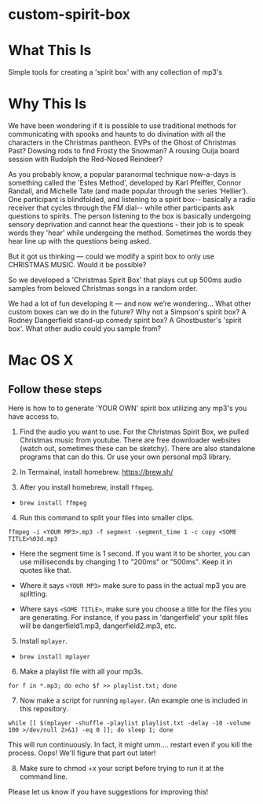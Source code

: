 # custom-spirit-box

# What This Is

Simple tools for creating a 'spirit box' with any collection of mp3's

# Why This Is

We have been wondering if it is possible to use traditional methods for communicating with spooks and haunts to do divination with all the characters in the Christmas pantheon. EVPs of the Ghost of Christmas Past? Dowsing rods to find Frosty the Snowman? A rousing Ouija board session with Rudolph the Red-Nosed Reindeer?

As you probably know, a popular paranormal technique now-a-days is something called the 'Estes Method', developed by Karl Pfeiffer, Connor Randall, and Michelle Tate (and made popular through the series ‘Hellier’). One participant is blindfolded, and listening to a spirit box-- basically a radio receiver that cycles through the FM dial-- while other participants ask questions to spirits. The person listening to the box is basically undergoing sensory deprivation and cannot hear the questions - their job is to speak words they 'hear' while undergoing the method. Sometimes the words they hear line up with the questions being asked.

But it got us thinking — could we modify a spirit box to only use CHRISTMAS MUSIC. Would it be possible?

So we developed a 'Christmas Spirit Box' that plays cut up 500ms audio samples from beloved Christmas songs in a random order. 

We had a lot of fun developing it — and now we’re wondering… 
What other custom boxes can we do in the future?
Why not a Simpson's spirit box? A Rodney Dangerfield stand-up comedy spirit box? A Ghostbuster's 'spirit box'. 
What other audio could you sample from? 

# Mac OS X

## Follow these steps

Here is how to to generate 'YOUR OWN' spirit box utilizing any mp3's you have access to.

1. Find the audio you want to use. For the Christmas Spirit Box, we pulled Christmas music from youtube. There are free downloader websites (watch out, sometimes these can be sketchy). There are also standalone programs that can do this. Or use your own personal mp3 library. 

2. In Termainal, install homebrew. https://brew.sh/

3. After you install homebrew, install `ffmpeg`. 

 - `brew install ffmpeg`

4. Run this command to split your files into smaller clips.
 
 `ffmpeg -i <YOUR MP3>.mp3 -f segment -segment_time 1 -c copy <SOME TITLE>%03d.mp3`
 
 - Here the segment time is 1 second. If you want it to be shorter, you can use milliseconds by changing 1 to "200ms" or "500ms". Keep it in quotes like that.
 
 - Where it says `<YOUR MP3>` make sure to pass in the actual mp3 you are splitting.
 
 - Where says `<SOME TITLE>`, make sure you choose a title for the files you are generating. For instance, if you pass in 'dangerfield' your split files will be dangerfield1.mp3, dangerfield2.mp3, etc.
  
5. Install `mplayer`. 

 - `brew install mplayer`

6. Make a playlist file with all your mp3s. 
  
  `for f in *.mp3; do echo $f >> playlist.txt; done`

7. Now make a script for running `mplayer`. (An example one is included in this repository.
  
  `while [[ $(mplayer -shuffle -playlist playlist.txt -delay -10 -volume 100 >/dev/null 2>&1) -eq 0 ]]; do sleep 1; done`
  
  This will run continuously. In fact, it might umm.... restart even if you kill the process. Oops! We'll figure that part out later!
  
8. Make sure to chmod +x your script before trying to run it at the command line. 
 
Please let us know if you have suggestions for improving this!

